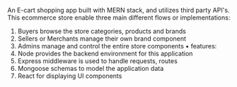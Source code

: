 An E-cart shopping app built with MERN stack, and utilizes third party API's. This ecommerce store enable three main different flows or implementations:

1. Buyers browse the store categories, products and brands
2. Sellers or Merchants manage their own brand component
3. Admins manage and control the entire store components
▪︎ features:
1. Node provides the backend environment for this application
2. Express middleware is used to handle requests, routes
3. Mongoose schemas to model the application data
4. React for displaying UI components
